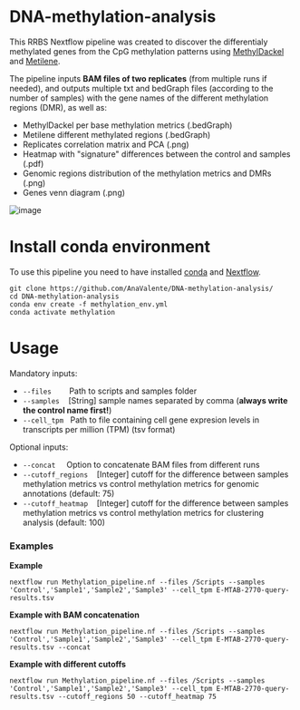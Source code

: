 # DNA-methylation-analysis

This RRBS Nextflow pipeline was created to discover the differentialy methylated genes from the CpG methylation patterns using [MethylDackel](https://github.com/dpryan79/MethylDackel) and [Metilene](http://legacy.bioinf.uni-leipzig.de/Software/metilene/).

The pipeline inputs **BAM files of two replicates** (from multiple runs if needed), and outputs multiple txt and bedGraph files (according to the number of samples) with the gene names of the different methylation regions (DMR), as well as:
- MethylDackel per base methylation metrics (.bedGraph)
- Metilene different methylated regions (.bedGraph)
- Replicates correlation matrix and PCA (.png)
- Heatmap with "signature" differences between the control and samples (.pdf)
- Genomic regions distribution of the methylation metrics and DMRs (.png)
- Genes venn diagram (.png)

![image](https://i.ibb.co/p1zYpTc/test.png)

# Install conda environment

To use this pipeline you need to have installed [conda](https://docs.conda.io/projects/conda/en/stable/user-guide/install/linux.html) and [Nextflow](https://www.nextflow.io/docs/latest/getstarted.html).

```shell
git clone https://github.com/AnaValente/DNA-methylation-analysis/
cd DNA-methylation-analysis
conda env create -f methylation_env.yml
conda activate methylation
```

# Usage

Mandatory inputs:
 - `--files` &nbsp;&nbsp;&nbsp;&nbsp;&nbsp;&nbsp; Path to scripts and samples folder
 - `--samples` &nbsp;&nbsp; [String] sample names separated by comma (**always write the control name first!**)
 - `--cell_tpm` &nbsp; Path to file containing cell gene expresion levels in transcripts per million (TPM) (tsv format)

Optional inputs:
- `--concat` &nbsp;&nbsp;&nbsp; Option to concatenate BAM files from different runs
- `--cutoff_regions` &nbsp;&nbsp; [Integer] cutoff for the difference between samples methylation metrics vs control methylation metrics for genomic annotations (default: 75)
- `--cutoff_heatmap` &nbsp;&nbsp; [Integer] cutoff for the difference between samples methylation metrics vs control methylation metrics for clustering analysis (default: 100)

### Examples

**Example**
```
nextflow run Methylation_pipeline.nf --files /Scripts --samples 'Control','Sample1','Sample2','Sample3' --cell_tpm E-MTAB-2770-query-results.tsv
```

**Example with BAM concatenation**
```
nextflow run Methylation_pipeline.nf --files /Scripts --samples 'Control','Sample1','Sample2','Sample3' --cell_tpm E-MTAB-2770-query-results.tsv --concat
```

**Example with different cutoffs**
```
nextflow run Methylation_pipeline.nf --files /Scripts --samples 'Control','Sample1','Sample2','Sample3' --cell_tpm E-MTAB-2770-query-results.tsv --cutoff_regions 50 --cutoff_heatmap 75
```









